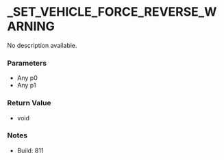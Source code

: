 # _SET_VEHICLE_FORCE_REVERSE_WARNING

No description available.

### Parameters
* Any p0
* Any p1

### Return Value
* void

### Notes
* Build: 811

